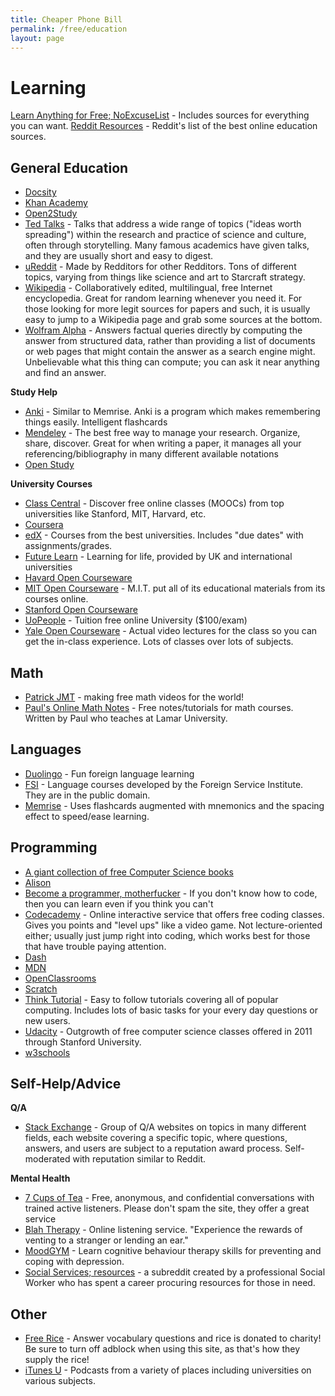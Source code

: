 ```yaml
---
title: Cheaper Phone Bill
permalink: /free/education
layout: page
---
```


# Learning

[Learn Anything for Free; NoExcuseList](http://www.noexcuselist.com/) - Includes sources for everything you can want.
[Reddit Resources](https://www.reddit.com/r/reddit.com/comments/cktxy/) - Reddit's list of the best online education sources.

## General Education

* [Docsity](https://www.docsity.com/)
* [Khan Academy](https://www.khanacademy.org/)
* [Open2Study](https://www.open2study.com/)
* [Ted Talks](https://www.ted.com/) - Talks that address a wide range of topics ("ideas worth spreading") within the research and practice of science and culture, often through storytelling. Many famous academics have given talks, and they are usually short and easy to digest.
* [uReddit](http://ureddit.com/) - Made by Redditors for other Redditors. Tons of different topics, varying from things like science and art to Starcraft strategy.
* [Wikipedia](https://www.wikipedia.org/) - Collaboratively edited, multilingual, free Internet encyclopedia. Great for random learning whenever you need it. For those looking for more legit sources for papers and such, it is usually easy to jump to a Wikipedia page and grab some sources at the bottom.
* [Wolfram Alpha](http://www.wolframalpha.com/) - Answers factual queries directly by computing the answer from structured data, rather than providing a list of documents or web pages that might contain the answer as a search engine might. Unbelievable what this thing can compute; you can ask it near anything and find an answer.

**Study Help**

* [Anki](http://ankisrs.net/) - Similar to Memrise. Anki is a program which makes remembering things easily. Intelligent flashcards
* [Mendeley](https://www.mendeley.com/) - The best free way to manage your research. Organize, share, discover. Great for when writing a paper, it manages all your referencing/bibliography in many different available notations
* [Open Study](https://openstudy.com/)

**University Courses**

* [Class Central](https://www.class-central.com/) - Discover free online classes (MOOCs) from top universities like Stanford, MIT, Harvard, etc.
* [Coursera](https://www.coursera.org/)
* [edX](https://www.edx.org/) - Courses from the best universities. Includes "due dates" with assignments/grades.
* [Future Learn](https://www.futurelearn.com/) - Learning for life, provided by UK and international universities
* [Havard Open Courseware](http://cs50.tv/2013/fall/)
* [MIT Open Courseware](http://ocw.mit.edu/) - M.I.T. put all of its educational materials from its courses online.
* [Stanford Open Courseware](https://see.stanford.edu/)
* [UoPeople](http://uopeople.edu/) - Tuition free online University ($100/exam)
* [Yale Open Courseware](http://oyc.yale.edu/) - Actual video lectures for the class so you can get the in-class experience. Lots of classes over lots of subjects.


## Math

* [Patrick JMT](http://patrickjmt.com/) - making free math videos for the world!
* [Paul's Online Math Notes](http://tutorial.math.lamar.edu/) - Free notes/tutorials for math courses. Written by Paul who teaches at Lamar University.

<!--
Credits, Paul's Online Math Notes: /u/awaythrow626
-->

## Languages

* [Duolingo](https://www.duolingo.com/) - Fun foreign language learning
* [FSI](https://fsi-languages.yojik.eu/) - Language courses developed by the Foreign Service Institute. They are in the public domain.
* [Memrise](https://www.memrise.com/) - Uses flashcards augmented with mnemonics and the spacing effect to speed/ease learning.

## Programming

* [A giant collection of free Computer Science books](https://github.com/vhf/free-programming-books)
* [Alison](https://alison.com/learn/programming)
* [Become a programmer, motherfucker](http://programming-motherfucker.com/) - If you don't know how to code, then you can learn even if you think you can't
* [Codecademy](https://www.codecademy.com/) - Online interactive service that offers free coding classes. Gives you points and "level ups" like a video game. Not lecture-oriented either; usually just jump right into coding, which works best for those that have trouble paying attention.
* [Dash](https://dash.generalassemb.ly/)
* [MDN](https://developer.mozilla.org/)
* [OpenClassrooms](https://openclassrooms.com/)
* [Scratch](https://scratch.mit.edu/)
* [Think Tutorial](https://thinktutorial.com/) - Easy to follow tutorials covering all of popular computing. Includes lots of basic tasks for your every day questions or new users.
* [Udacity](https://www.udacity.com/) - Outgrowth of free computer science classes offered in 2011 through Stanford University.
* [w3schools](http://www.w3schools.com/)

## Self-Help/Advice

**Q/A**

* [Stack Exchange](https://stackexchange.com/sites) - Group of Q/A websites on topics in many different fields, each website covering a specific topic, where questions, answers, and users are subject to a reputation award process. Self-moderated with reputation similar to Reddit.

**Mental Health**

* [7 Cups of Tea](https://www.7cups.com/) - Free, anonymous, and confidential conversations with trained active listeners. Please don't spam the site, they offer a great service
* [Blah Therapy](http://blahtherapy.com/) - Online listening service. "Experience the rewards of venting to a stranger or lending an ear."
* [MoodGYM](https://moodgym.anu.edu.au/) - Learn cognitive behaviour therapy skills for preventing and coping with depression.
* [Social Services; resources](https://www.reddit.com/r/socialworkresources) - a subreddit created by a professional Social Worker who has spent a career procuring resources for those in need.


## Other

* [Free Rice](http://freerice.com/) - Answer vocabulary questions and rice is donated to charity! Be sure to turn off adblock when using this site, as that's how they supply the rice!  
* [iTunes U](https://itunes.apple.com/app/itunes-u/id490217893) - Podcasts from a variety of places including universities on various subjects.

<!-- Every link has been validated and secured if possible. -->
